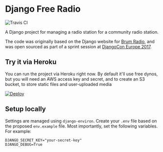 Django Free Radio
=================

![Travis CI](https://travis-ci.org/iamsteadman/django-freeradio.svg?branch=master)

A Django project for managing a radio station for a community radio station.

The code was originally based on the Django website for [Brum Radio](https://brumradio.com/), and was open sourced as part of a sprint
session at [DjangoCon Europe 2017](http://2017.djangocon.eu/).

Try it via Heroku
-----------------

You can run the project via Heroku right now. By default it'll use free dynos,
but you will need an AWS access key and secret, and to create an S3 bucket, to
store static files and user-uploaded media

[![Deploy](https://www.herokucdn.com/deploy/button.svg)](https://heroku.com/deploy?template=https://github.com/iamsteadman/django-freeradio)

Setup locally
-------------

Settings are managed using `django-environ`. Create your `.env` file based on
the proposed `env.example` file. Most importantly, set the following variables.
For example:

    DJANGO_SECRET_KEY="your-secret-key"
    DJANGO_DEBUG=True
